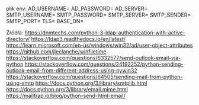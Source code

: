 plik env: 
AD_USERNAME=
AD_PASSWORD=
AD_SERVER=
SMTP_USERNAME=
SMTP_PASSWORD=
SMTP_SERVER=
SMTP_SENDER=
SMTP_PORT=
TLS=
BASE_DN=

Źródła: 
https://dnmtechs.com/python-3-ldap-authentication-with-active-directory/
https://ldap3.readthedocs.io/en/latest/
https://learn.microsoft.com/en-us/windows/win32/ad/user-object-attributes
https://github.com/jleclanche/winfiletime
https://stackoverflow.com/questions/6332577/send-outlook-email-via-python
https://stackoverflow.com/questions/24192252/python-sending-outlook-email-from-different-address-using-pywin32
https://stackoverflow.com/questions/64505/sending-mail-from-python-using-smtp
https://docs.python.org/3/library/smtplib.html
https://docs.python.org/3/library/email.mime.html
https://mailtrap.io/blog/python-send-html-email/

